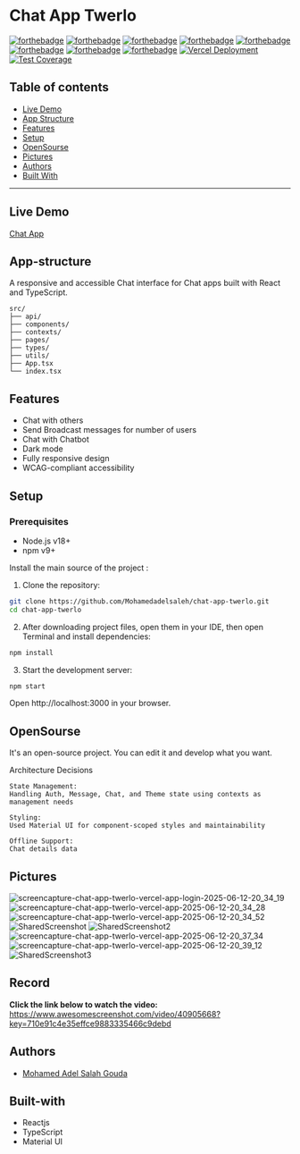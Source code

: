 # Chat App Twerlo

[![forthebadge](https://forthebadge.com/images/badges/built-with-love.svg)](https://forthebadge.com)
[![forthebadge](https://forthebadge.com/images/badges/built-by-developers.svg)](https://forthebadge.com)
[![forthebadge](https://forthebadge.com/images/badges/uses-git.svg)](https://forthebadge.com)
[![forthebadge](https://forthebadge.com/images/badges/made-with-javascript.svg)](https://forthebadge.com)
[![forthebadge](https://forthebadge.com/images/badges/uses-html.svg)](https://forthebadge.com)
[![forthebadge](https://forthebadge.com/images/badges/uses-css.svg)](https://forthebadge.com)
[![forthebadge](https://forthebadge.com/images/badges/powered-by-coffee.svg)](https://forthebadge.com)
[![forthebadge](https://forthebadge.com/images/badges/uses-js.svg)](https://forthebadge.com)
[![Vercel Deployment](https://img.shields.io/badge/Deployed%20on-Vercel-black?style=flat&logo=vercel)](https://othaim-task.vercel.app/)
[![Test Coverage](https://img.shields.io/badge/coverage-95%25-green)](https://github.com/Mohamedadelsaleh/Othaim-task)

## Table of contents
* [Live Demo](#live-demo)
* [App Structure](#app-structure)
* [Features](#features)
* [Setup](#setup)
* [OpenSourse](#opensourse)
* [Pictures](#pictures)
* [Authors](#authors)
* [Built With](#built-with)
***

## Live Demo

[Chat App](https://chat-app-twerlo.vercel.app/)


## App-structure
A responsive and accessible Chat interface for Chat apps built with React and TypeScript.
    
    src/
    ├── api/               
    ├── components/        
    ├── contexts/         
    ├── pages/             
    ├── types/             
    ├── utils/             
    ├── App.tsx            
    └── index.tsx          
    
## Features

- Chat with others
- Send Broadcast messages for number of users
- Chat with Chatbot
- Dark mode
- Fully responsive design
- WCAG-compliant accessibility

## Setup

### Prerequisites
- Node.js v18+
- npm v9+

Install the main source of the project :

1. Clone the repository:
```bash
git clone https://github.com/Mohamedadelsaleh/chat-app-twerlo.git
cd chat-app-twerlo
```

2. After downloading project files, open them in your IDE, then open Terminal and install dependencies:

```bash
npm install 
```

3. Start the development server:

```bash
npm start 
```
Open http://localhost:3000 in your browser.

## OpenSourse

  It's an open-source project. You can edit it and develop what you want.

  Architecture Decisions

    State Management:
    Handling Auth, Message, Chat, and Theme state using contexts as management needs

    Styling:
    Used Material UI for component-scoped styles and maintainability
    
    Offline Support:
    Chat details data 

## Pictures
![screencapture-chat-app-twerlo-vercel-app-login-2025-06-12-20_34_19](https://github.com/user-attachments/assets/ebefa563-5fe3-4575-9685-77703d6514f7)
![screencapture-chat-app-twerlo-vercel-app-2025-06-12-20_34_28](https://github.com/user-attachments/assets/629fbece-6bb4-4c4e-894e-de724def045c)
![screencapture-chat-app-twerlo-vercel-app-2025-06-12-20_34_52](https://github.com/user-attachments/assets/20548c64-8639-4e71-bb42-0ae8d3d8bef7)
![SharedScreenshot](https://github.com/user-attachments/assets/154bbe97-b13d-41d4-886d-a8c5078f1614)
![SharedScreenshot2](https://github.com/user-attachments/assets/be58f36f-7b5a-4b65-aac0-8fcfd9206475)
![screencapture-chat-app-twerlo-vercel-app-2025-06-12-20_37_34](https://github.com/user-attachments/assets/b015dbf1-0a61-4475-b796-5e48db4746a4)
![screencapture-chat-app-twerlo-vercel-app-2025-06-12-20_39_12](https://github.com/user-attachments/assets/34940127-6d18-4022-9794-3eb5d7696530)
![SharedScreenshot3](https://github.com/user-attachments/assets/c8ea55a4-b25c-4568-8734-273af00309f9)

## Record
<b>Click the link below to watch the video: </b>
 https://www.awesomescreenshot.com/video/40905668?key=710e91c4e35effce9883335466c9debd 

## Authors
* [Mohamed Adel Salah Gouda](https://github.com/Mohamedadelsaleh)

## Built-with
* Reactjs
* TypeScript
* Material UI
